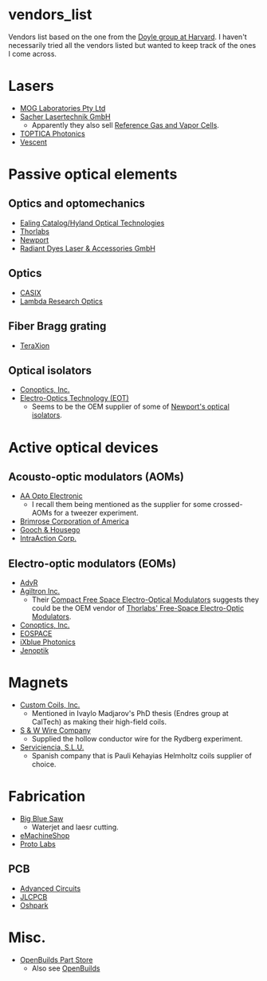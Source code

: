 # vendors_list
Vendors list based on the one from the [Doyle group at Harvard](http://doylegroup.harvard.edu/wiki/index.php?title=Vendor_List). I haven't necessarily tried all the vendors listed but wanted to keep track of the ones I come across.

# Lasers
- [MOG Laboratories Pty Ltd](https://www.moglabs.com/)
- [Sacher Lasertechnik GmbH](https://www.sacher-laser.com/)
  - Apparently they also sell [Reference Gas and Vapor Cells](https://www.sacher-laser.com/home/lab-equipment/spectroscopy/reference_gas_and_vapor_cells/reference_gas_and_vapor_cells.html).
- [TOPTICA Photonics](https://www.toptica.com/)
- [Vescent](https://vescent.com/)

# Passive optical elements
## Optics and optomechanics
- [Ealing Catalog/Hyland Optical Technologies](https://www.ealingcatalog.com/)
- [Thorlabs](https://www.thorlabs.com/)
- [Newport](https://www.newport.com/)
- [Radiant Dyes Laser & Accessories GmbH](https://www.radiant-dyes.com/)

## Optics
- [CASIX](https://www.casix.com/)
- [Lambda Research Optics](https://www.lambda.cc/)

## Fiber Bragg grating
- [TeraXion](https://www.teraxion.com/)

## Optical isolators
- [Conoptics, Inc.](https://www.conoptics.com/)
- [Electro-Optics Technology (EOT)](https://www.eotech.com/)
  - Seems to be the OEM supplier of some of [Newport's optical isolators](https://www.newport.com/c/faraday-optical-isolators).

# Active optical devices
## Acousto-optic modulators (AOMs)
- [AA Opto Electronic](https://www.aaoptoelectronic.com/)
  - I recall them being mentioned as the supplier for some crossed-AOMs for a tweezer experiment.
- [Brimrose Corporation of America](https://www.brimrose.com/)
- [Gooch & Housego](https://gandh.com/)
- [IntraAction Corp.](https://intraaction.com/)

## Electro-optic modulators (EOMs)
- [AdvR](https://advr-inc.com/)
- [Agiltron Inc.](https://agiltron.com/)
  - Their [Compact Free Space Electro-Optical Modulators](https://agiltron.com/category/electro-optic-modulator/compact-free-space-optical-modulator/) suggests they could be the OEM vendor of [Thorlabs' Free-Space Electro-Optic Modulators](https://www.thorlabs.com/newgrouppage9.cfm?objectgroup_id=2729).
- [Conoptics, Inc.](https://www.conoptics.com/)
- [EOSPACE](https://www.eospace.com/)
- [iXblue Photonics](https://photonics.ixblue.com/)
- [Jenoptik](https://www.jenoptik.us/)

# Magnets
- [Custom Coils, Inc.](https://ccoils.com/)
  - Mentioned in Ivaylo Madjarov's PhD thesis (Endres group at CalTech) as making their high-field coils.
- [S & W Wire Company](https://www.swwireco.com/)
  - Supplied the hollow conductor wire for the Rydberg experiment.
- [Serviciencia, S.L.U.](http://www.serviciencia.es/helm-i-1.htm)
  - Spanish company that is Pauli Kehayias Helmholtz coils supplier of choice.

# Fabrication
- [Big Blue Saw](https://www.bigbluesaw.com/)
  - Waterjet and laesr cutting.
- [eMachineShop](https://www.emachineshop.com/)
- [Proto Labs](https://www.protolabs.com/)

## PCB
- [Advanced Circuits](https://www.4pcb.com/)
- [JLCPCB](https://jlcpcb.com/)
- [Oshpark](https://oshpark.com/)

# Misc.
- [OpenBuilds Part Store](https://openbuildspartstore.com/)
  - Also see [OpenBuilds](https://openbuilds.com/)

